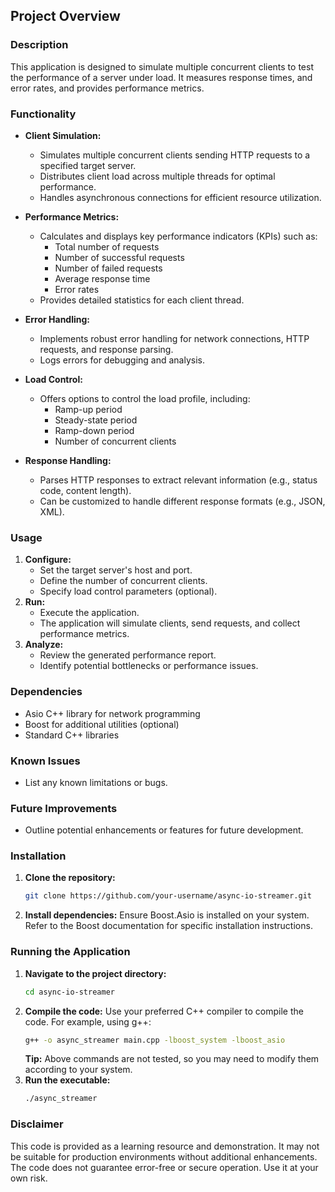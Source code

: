 
## Project Overview

### Description
This application is designed to simulate multiple concurrent clients to test the performance of a server under load. It measures response times, and error rates, and provides performance metrics.

### Functionality

* **Client Simulation:**
  * Simulates multiple concurrent clients sending HTTP requests to a specified target server.
  * Distributes client load across multiple threads for optimal performance.
  * Handles asynchronous connections for efficient resource utilization.

* **Performance Metrics:**
  * Calculates and displays key performance indicators (KPIs) such as:
    * Total number of requests
    * Number of successful requests
    * Number of failed requests
    * Average response time
    * Error rates
  * Provides detailed statistics for each client thread.

* **Error Handling:**
  * Implements robust error handling for network connections, HTTP requests, and response parsing.
  * Logs errors for debugging and analysis.

* **Load Control:**
  * Offers options to control the load profile, including:
    * Ramp-up period
    * Steady-state period
    * Ramp-down period
    * Number of concurrent clients

* **Response Handling:**
  * Parses HTTP responses to extract relevant information (e.g., status code, content length).
  * Can be customized to handle different response formats (e.g., JSON, XML).

### Usage
1. **Configure:**
   * Set the target server's host and port.
   * Define the number of concurrent clients.
   * Specify load control parameters (optional).
2. **Run:**
   * Execute the application.
   * The application will simulate clients, send requests, and collect performance metrics.
3. **Analyze:**
   * Review the generated performance report.
   * Identify potential bottlenecks or performance issues.

### Dependencies
* Asio C++ library for network programming
* Boost for additional utilities (optional)
* Standard C++ libraries

### Known Issues
* List any known limitations or bugs.

### Future Improvements
* Outline potential enhancements or features for future development.

### Installation
1. **Clone the repository:**
   ```bash
   git clone https://github.com/your-username/async-io-streamer.git
   ```
2. **Install dependencies:**
   Ensure Boost.Asio is installed on your system. Refer to the Boost documentation for specific installation instructions.

### Running the Application
1. **Navigate to the project directory:**
   ```bash
   cd async-io-streamer
   ```
2. **Compile the code:**
   Use your preferred C++ compiler to compile the code. For example, using g++:
   ```bash
   g++ -o async_streamer main.cpp -lboost_system -lboost_asio
   ```
   **Tip:** Above commands are not tested, so you may need to modify them according to your system.
3. **Run the executable:**
   ```bash
   ./async_streamer
   ```

### Disclaimer
This code is provided as a learning resource and demonstration. It may not be suitable for production environments without additional enhancements. The code does not guarantee error-free or secure operation. Use it at your own risk.




